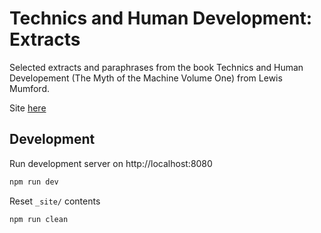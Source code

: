 # Technics and Human Development: Extracts

Selected extracts and paraphrases from the book Technics and Human Developement (The Myth of the Machine Volume One) from Lewis Mumford.

Site [here](https://motm.artze.xyz/)

## Development

Run development server on http://localhost:8080

```sh
npm run dev
```

Reset `_site/` contents

```sh
npm run clean
```

